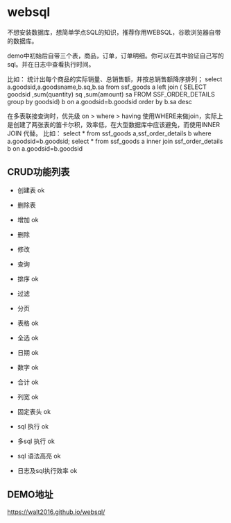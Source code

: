 
# websql 

不想安装数据库，想简单学点SQL的知识，推荐你用WEBSQL，谷歌浏览器自带的数据库。

demo中初始后自带三个表，商品，订单，订单明细。你可以在其中验证自己写的sql。并在日志中查看执行时间。

比如：
统计出每个商品的实际销量、总销售额，并按总销售额降序排列；
select a.goodsid,a.goodsname,b.sq,b.sa from ssf_goods a left join 
(
SELECT goodsid ,sum(quantity) sq ,sum(amount) sa FROM SSF_ORDER_DETAILS  group by goodsid) b
on a.goodsid=b.goodsid
order by  b.sa desc

在多表联接查询时，优先级 on > where > having
使用WHERE来做join，实际上是创建了两张表的笛卡尔积，效率低，在大型数据库中应该避免，而使用INNER JOIN 代替。
比如：
select * from ssf_goods a,ssf_order_details b where a.goodsid=b.goodsid;
select * from ssf_goods a inner join ssf_order_details b on a.goodsid=b.goodsid



## CRUD功能列表
- 创建表  ok
- 删除表
- 增加 ok

- 删除 
- 修改 
- 查询
- 排序 ok
- 过滤 
- 分页 

- 表格 ok
- 全选 ok
- 日期 ok
- 数字 ok
- 合计 ok
- 列宽 ok
- 固定表头 ok


- sql 执行 ok
- 多sql 执行 ok
- sql 语法高亮 ok
- 日志及sql执行效率   ok


## DEMO地址
https://walt2016.github.io/websql/